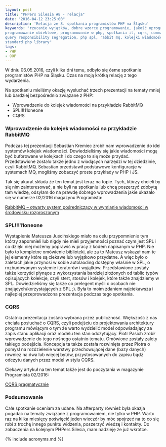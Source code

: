 ```yaml
---
layout: post
title: "PHPers Silesia #8 - relacja"
date: "2016-04-12 23:25:00"
description: 'Relacja ze 8. spotkania programistów PHP na Śląsku'
keywords: "rzucanie wyjątków, dobre wzorce programowanie, jakość oprogramowania
programowanie obiektowe, programowanie w php, spotkania it, cqrs, command and 
query responsibility segregation, php spl, rabbit mq, kolejki wiadomości,
standard php library"
tags:
- PHP
- OOP
---
```


W dniu 06.05.2016, czyli kilka dni temu, odbyło się ósme spotkanie programistów
PHP na Śląsku. Czas na moją krótką relację z tego wydarzenia.

Na spotkaniu mieliśmy okazję wysłuchać trzech prezentacji na tematy mniej lub 
bardziej bezpośrednio związane z PHP:

 * Wprowadzenie do kolejek wiadomości na przykładzie RabbitMQ
 * SPL!!!11oneone
 * CQRS

### Wprowadzenie do kolejek wiadomości na przykładzie RabbitMQ

Podczas tej prezentacji Sebastian Kremiec zrobił nam wprowadzenie do idei systemów
kolejek wiadomości. Dowiedzieliśmy się jakie wiadomości mogą być buforowane w 
kolejkach i do czego to się może przydać. Przedstawione zostało także jedno z 
wiodących narzędzi w tej dziedzinie, czyli RabbitMQ. Sebastian przedstawił podstawowe
konfiguracje w systemach MQ, mogliśmy zobaczyć proste przykłady w PHP i JS.

Tak się akurat składa że ten temat jest teraz na topie. Tych, którzy chcieli by się
nim zainteresować, a nie byli na spotkaniu lub chcą poszerzyć zdobytą tam wiedzę,
odsyłam do na prawdę dobrego wprowadzenia jakie ukazało się w numerze 02/2016 
magazynu Programista:

[RabbitMQ – otwarty system pośredniczący w wymianie wiadomości w środowisku rozproszonym](http://szukaj.programistamag.pl/uuid/ce15f4f242250c82e4eb2eb14d935c7fe95d338a)

### SPL!!!11oneone

Wystąpienie Mateusza Juścińskiego miało na celu przypomnienie tym którzy zapomnieli
lub nigdy nie mieli przyjemności poznać czym jest SPL i co dzięki niej możemy
poprawić w pracy z kodem napisanym w PHP. Nie było to kompletne omówienie 
biblioteki, ale za to Mateusz wskazał nam te jej elementy które są ciekawe lub
wyjątkowo przydatne. A więc było o zaletach jakie przynosi w sobie autolaoding
dostępny właśnie w SPL, o rozbudowanym systemie iteratorów i wyjątków. Przedstawione
zostały także korzyści płynące z wykorzystania bardziej złożonych od tablic typów
opisujących kolekcje, czyli stert, stosów i kolejek, które także znajdziemy w SPL.
Dowiedzieliśmy się także co prelegent myśli o osobach nie znających/korzystających
z SPL ;). Była to moim zdaniem najciekawsza i najlepiej przeprowadzona prezentacja 
podczas tego spotkania.

### CQRS

Ostatnia prezentacja została wybrana przez publiczność. Większość z nas chciała
posłuchać o CQRS, czyli podejściu do projektowania architektury programu mówiącym
o tym że warto wydzielić model odpowiadający za zapis stanu aplikacji oraz modelu 
ten stan odczytujący. Piotr Pasich zrobił wprowadzenie do tego nośnego ostatnio
tematu. Omówione zostały zalety takiego podejścia. Koncepcja ta także została
rozwinięta przez Piotra o pomysł na rozdzielenie warstwy przechowującej dane
(bazy danych) również na dwa lub więcej bytów, przystosowanych do zapisu bądź 
odczytu danych przez model w stylu CQRS.

Ciekawy artykuł na ten temat także jest do poczytania w magazynie Programista 02/2016:

[CQRS pragmatycznie](http://szukaj.programistamag.pl/uuid/2a3d3d8bc606f0ae4cc4f9314c2d74ce1fa6ce62)

### Podsumowanie

Całe spotkanie oceniam za udane. Na afterparty również była okazja pogadać na 
tematy związane z programowaniem, nie tylko w PHP. Warto raz na kilka miesięcy
poświęcić jeden wieczór by móc spojrzeć na to co się robi z trochę innego punktu 
widzenia, poszerzyć wiedzę i kontakty. Do zobaczenia na kolejnym PHPers Silesia,
mam nadzieję że już wkrótce.

{% include acronyms.md %}